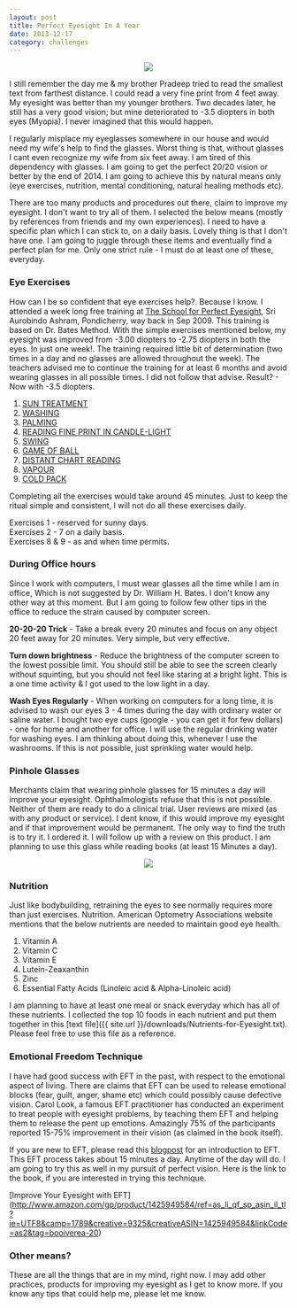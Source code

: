 ```yaml
---
layout: post
title: Perfect Eyesight In A Year
date: 2013-12-17
category: challenges
---
```


<div style="text-align: center;">
<img src="{{site.img-url}}/Premkumar-Masilamani-Wearing-Glasses.jpg"/>
</div>  

I still remember the day me & my brother Pradeep tried to read the smallest text from farthest distance. I could read a very fine print from 4 feet away. My eyesight was better than my younger brothers. Two decades later, he still has a very good vision; but mine deteriorated to -3.5 diopters in both eyes (Myopia). I never imagined that this would happen.  

I regularly misplace my eyeglasses somewhere in our house and would need my wife's help to find the glasses. Worst thing is that, without glasses I cant even recognize my wife from six feet away. I am tired of this dependency with glasses. I am going to get the perfect 20/20 vision or better by the end of 2014. I am going to achieve this by natural means only (eye exercises, nutrition, mental conditioning, natural healing methods etc).   

There are too many products and procedures out there, claim to improve my eyesight. I don't want to try all of them. I selected the below means (mostly by references from friends and my own experiences). I need to have a specific plan which I can stick to, on a daily basis. Lovely thing is that I don't have one. I am going to juggle through these items and eventually find a perfect plan for me. Only one strict rule - I must do at least one of these, everyday.  

### Eye Exercises

How can I be so confident that eye exercises help?. Because I know. I attended a week long free training at [The School for Perfect Eyesight][school-url], Sri Aurobindo Ashram, Pondicherry, way back in Sep 2009. This training is based on Dr. Bates Method. With the simple exercises mentioned below, my eyesight was improved from -3.00 diopters to -2.75 diopters in both the eyes. In just one week!. The training required little bit of determination (two times in a day and no glasses are allowed throughout the week). The teachers advised me to continue the training for at least 6 months and avoid wearing glasses in all possible times. I did not follow that advise. Result? - Now with -3.5 diopters. 

1. [SUN TREATMENT][1]
2. [WASHING][2]
3. [PALMING][3]
4. [READING FINE PRINT IN CANDLE-LIGHT][4]
5. [SWING][5]
6. [GAME OF BALL][6]
7. [DISTANT CHART READING][7]
8. [VAPOUR][8]
9. [COLD PACK][9]

[1]: http://www.motherandsriaurobindo.org/Content.aspx?ContentURL=/_staticcontent/sriaurobindoashram/-03%20the%20ashram/Departments/School%20For%20Perfect%20Eyesight/-01%20Sun%20Treatment.htm
[2]: http://www.motherandsriaurobindo.org/Content.aspx?ContentURL=/_staticcontent/sriaurobindoashram/-03%20the%20ashram/Departments/School%20For%20Perfect%20Eyesight/-02%20Washing.htm
[3]: http://www.motherandsriaurobindo.org/Content.aspx?ContentURL=/_staticcontent/sriaurobindoashram/-03%20the%20ashram/Departments/School%20For%20Perfect%20Eyesight/-03%20Palming.htm
[4]: http://www.motherandsriaurobindo.org/Content.aspx?ContentURL=/_staticcontent/sriaurobindoashram/-03%20the%20ashram/Departments/School%20For%20Perfect%20Eyesight/-04%20Reading%20Fine%20Print%20in%20Candle-Light.htm
[5]: http://www.motherandsriaurobindo.org/Content.aspx?ContentURL=/_staticcontent/sriaurobindoashram/-03%20the%20ashram/Departments/School%20For%20Perfect%20Eyesight/-05%20Swing.htm
[6]: http://www.motherandsriaurobindo.org/Content.aspx?ContentURL=/_staticcontent/sriaurobindoashram/-03%20the%20ashram/Departments/School%20For%20Perfect%20Eyesight/-06%20Game%20of%20Ball.htm
[7]: http://www.motherandsriaurobindo.org/Content.aspx?ContentURL=/_staticcontent/sriaurobindoashram/-03%20the%20ashram/Departments/School%20For%20Perfect%20Eyesight/-07%20Distant%20Chart%20Reading.htm
[8]: http://www.motherandsriaurobindo.org/Content.aspx?ContentURL=/_staticcontent/sriaurobindoashram/-03%20the%20ashram/Departments/School%20For%20Perfect%20Eyesight/-08%20Vapour.htm
[9]: http://www.motherandsriaurobindo.org/Content.aspx?ContentURL=/_staticcontent/sriaurobindoashram/-03%20the%20ashram/Departments/School%20For%20Perfect%20Eyesight/-09%20Cold%20Pack.htm

[school-url]: http://www.motherandsriaurobindo.org/Content.aspx?ContentURL=/_staticcontent/sriaurobindoashram/-03%20the%20ashram/Departments/School%20For%20Perfect%20Eyesight/-00%20Contents.htm

Completing all the exercises would take around 45 minutes. Just to keep the ritual simple and consistent, I will not do all these exercises daily.   

Exercises 1 - reserved for sunny days.  
Exercises 2 - 7 on a daily basis.  
Exercises 8 & 9 - as and when time permits.  

### During Office hours

Since I work with computers, I must wear glasses all the time while I am in office, Which is not suggested by Dr. William H. Bates. I don't know any other way at this moment. But I am going to follow few other tips in the office to reduce the strain caused by computer screen.  

**20-20-20 Trick** - Take a break every 20 minutes and focus on any object 20 feet away for 20 minutes. Very simple, but very effective.  

**Turn down brightness** - Reduce the brightness of the computer screen to the lowest possible limit. You should still be able to see the screen clearly without squinting, but you should not feel like staring at a bright light. This is a one time activity & I got used to the low light in a day.  

**Wash Eyes Regularly** - When working on computers for a long time, it is advised to wash our eyes 3 - 4 times during the day with ordinary water or saline water. I bought two eye cups (google - you can get it for few dollars) - one for home and another for office. I will use the regular drinking water for washing eyes. I am thinking about doing this, whenever I use the washrooms. If this is not possible, just sprinkling water would help.  

### Pinhole Glasses

Merchants claim that wearing pinhole glasses for 15 minutes a day will improve your eyesight. Ophthalmologists refuse that this is not possible. Neither of them are ready to do a clinical trial. User reviews are mixed (as with any product or service). I dent know, if this would improve my eyesight and if that improvement would be permanent. The only way to find the truth is to try it. I ordered it. I will follow up with a review on this product. I am planning to use this glass while reading books (at least 15 Minutes a day).  

<div style="text-align: center;">
<img src="{{site.img-url}}/pinhole_glasses.jpg"/>
</div>  

### Nutrition

Just like bodybuilding, retraining the eyes to see normally requires more than just exercises. Nutrition. American Optometry Associations website mentions that the below nutrients are needed to maintain good eye health.  

1. Vitamin A
2. Vitamin C
3. Vitamin E
4. Lutein-Zeaxanthin
5. Zinc
6. Essential Fatty Acids (Linoleic acid & Alpha-Linoleic acid)

I am planning to have at least one meal or snack everyday which has all of these nutrients. I collected the top 10 foods in each nutrient and put them together in this [text file]({{ site.url }}/downloads/Nutrients-for-Eyesight.txt). Please feel free to use this file as a reference.  

### Emotional Freedom Technique

I have had good success with EFT in the past, with respect to the emotional aspect of living. There are claims that EFT can be used to release emotional blocks (fear, guilt, anger, shame etc) which could possibly cause defective vision. Carol Look, a famous EFT practitioner has conducted an experiment to treat people with eyesight problems, by teaching them EFT and helping them to release the pent up emotions. Amazingly 75% of the participants reported 15-75% improvement in their vision (as claimed in the book itself).  

If you are new to EFT, please read this [blogpost]({{site.url}}/the-eft-manual-cary-craig-book-review/) for an introduction to EFT. This EFT process takes about 15 minutes a day. Anytime of the day will do. I am going to try this as well in my pursuit of perfect vision. Here is the link to the book, if you are interested in trying this technique.  

[Improve Your Eyesight with EFT] (http://www.amazon.com/gp/product/1425949584/ref=as_li_qf_sp_asin_il_tl?ie=UTF8&camp=1789&creative=9325&creativeASIN=1425949584&linkCode=as2&tag=booiverea-20)  

### Other means?

These are all the things that are in my mind, right now. I may add other practices, products for improving my eyesight as I get to know more. If you know any tips that could help me, please let me know.  


